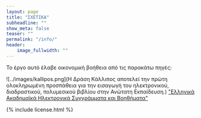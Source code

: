 ```yaml
---
layout: page
title: "ΣΧΕΤΙΚΑ"
subheadline: ""
show_meta: false
teaser: ""
permalink: "/info/"
header:
    image_fullwidth: ""
---
```


To έργο αυτό έλαβε οικονομική βοήθεια από τις παρακάτω πηγές:

![../images/kallipos.png](Η Δράση Κάλλιπος αποτελεί την πρώτη ολοκληρωμένη προσπάθεια για την εισαγωγή του ηλεκτρονικού, διαδραστικού, πολυμεσικού βιβλίου στην Ανώτατη Εκπαίδευση.)
["Ελληνικά Ακαδημαϊκά Ηλεκτρονικά Συγγράμματα και Βοηθήματα"](http://www.kallipos.gr/)

{% include license.html %}

